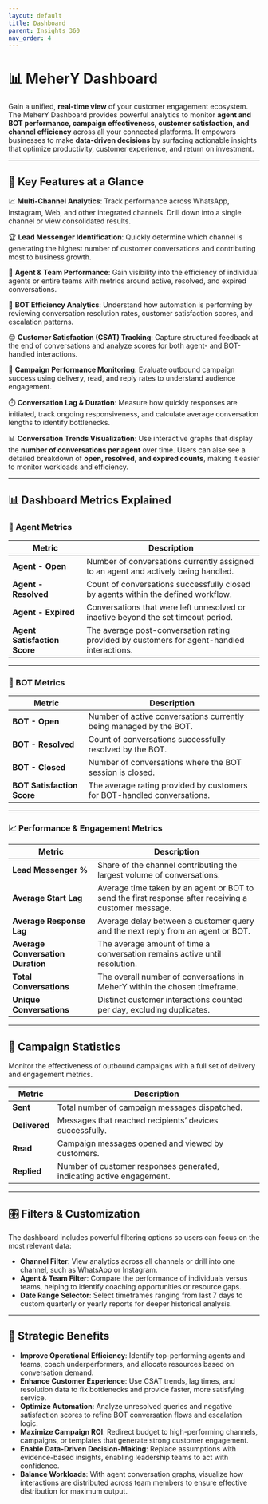 ```yaml
---
layout: default
title: Dashboard
parent: Insights 360
nav_order: 4
---
```


# 📊 MeherY Dashboard  
Gain a unified, **real-time view** of your customer engagement ecosystem.  
The MeherY Dashboard provides powerful analytics to monitor **agent and BOT performance, campaign effectiveness, customer satisfaction, and channel efficiency** across all your connected platforms. It empowers businesses to make **data-driven decisions** by surfacing actionable insights that optimize productivity, customer experience, and return on investment.  

---

## 🔑 Key Features at a Glance  

📈 **Multi-Channel Analytics**: Track performance across WhatsApp, Instagram, Web, and other integrated channels. Drill down into a single channel or view consolidated results.  

🏆 **Lead Messenger Identification**: Quickly determine which channel is generating the highest number of customer conversations and contributing most to business growth.  

👥 **Agent & Team Performance**: Gain visibility into the efficiency of individual agents or entire teams with metrics around active, resolved, and expired conversations.  

🤖 **BOT Efficiency Analytics**: Understand how automation is performing by reviewing conversation resolution rates, customer satisfaction scores, and escalation patterns.  

😊 **Customer Satisfaction (CSAT) Tracking**: Capture structured feedback at the end of conversations and analyze scores for both agent- and BOT-handled interactions.  

📣 **Campaign Performance Monitoring**: Evaluate outbound campaign success using delivery, read, and reply rates to understand audience engagement.  

⏱️ **Conversation Lag & Duration**: Measure how quickly responses are initiated, track ongoing responsiveness, and calculate average conversation lengths to identify bottlenecks.  

📊 **Conversation Trends Visualization**: Use interactive graphs that display the **number of conversations per agent** over time. Users can alse see a detailed breakdown of **open, resolved, and expired counts**, making it easier to monitor workloads and efficiency.  

---

## 📊 Dashboard Metrics Explained  

### 🤵 Agent Metrics  

| Metric                  | Description                                                                 |
|-------------------------|-----------------------------------------------------------------------------|
| **Agent - Open**        | Number of conversations currently assigned to an agent and actively being handled. |
| **Agent - Resolved**    | Count of conversations successfully closed by agents within the defined workflow. |
| **Agent - Expired**     | Conversations that were left unresolved or inactive beyond the set timeout period. |
| **Agent Satisfaction Score** | The average post-conversation rating provided by customers for agent-handled interactions. |

---

### 🤖 BOT Metrics  

| Metric                  | Description                                                                 |
|-------------------------|-----------------------------------------------------------------------------|
| **BOT - Open**          | Number of active conversations currently being managed by the BOT. |
| **BOT - Resolved**      | Count of conversations successfully resolved by the BOT. |
| **BOT - Closed**        | Number of conversations where the BOT session is closed. |
| **BOT Satisfaction Score** | The average rating provided by customers for BOT-handled conversations. |

---

### 📈 Performance & Engagement Metrics  

| Metric                       | Description                                                                 |
|------------------------------|-----------------------------------------------------------------------------|
| **Lead Messenger %**         | Share of the channel contributing the largest volume of conversations. |
| **Average Start Lag**        | Average time taken by an agent or BOT to send the first response after receiving a customer message. |
| **Average Response Lag**     | Average delay between a customer query and the next reply from an agent or BOT. |
| **Average Conversation Duration** | The average amount of time a conversation remains active until resolution. |
| **Total Conversations**      | The overall number of conversations in MeherY within the chosen timeframe. |
| **Unique Conversations**     | Distinct customer interactions counted per day, excluding duplicates. |

---

## 📣 Campaign Statistics  
Monitor the effectiveness of outbound campaigns with a full set of delivery and engagement metrics.  

| Metric | Description |
|--------|-------------|
| **Sent** | Total number of campaign messages dispatched. |
| **Delivered** | Messages that reached recipients’ devices successfully. |
| **Read** | Campaign messages opened and viewed by customers. |
| **Replied** | Number of customer responses generated, indicating active engagement. |

---

## 🎛 Filters & Customization  
The dashboard includes powerful filtering options so users can focus on the most relevant data:  

- **Channel Filter**: View analytics across all channels or drill into one channel, such as WhatsApp or Instagram.  
- **Agent & Team Filter**: Compare the performance of individuals versus teams, helping to identify coaching opportunities or resource gaps.  
- **Date Range Selector**: Select timeframes ranging from last 7 days to custom quarterly or yearly reports for deeper historical analysis.  

---

## 🚀 Strategic Benefits  

- **Improve Operational Efficiency**: Identify top-performing agents and teams, coach underperformers, and allocate resources based on conversation demand.  
- **Enhance Customer Experience**: Use CSAT trends, lag times, and resolution data to fix bottlenecks and provide faster, more satisfying service.  
- **Optimize Automation**: Analyze unresolved queries and negative satisfaction scores to refine BOT conversation flows and escalation logic.  
- **Maximize Campaign ROI**: Redirect budget to high-performing channels, campaigns, or templates that generate strong customer engagement.  
- **Enable Data-Driven Decision-Making**: Replace assumptions with evidence-based insights, enabling leadership teams to act with confidence.  
- **Balance Workloads**: With agent conversation graphs, visualize how interactions are distributed across team members to ensure effective distribution for maximum output.  
